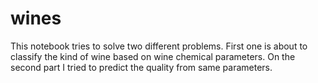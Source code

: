 # wines
This notebook tries to solve two different problems. First one is about to classify the kind of wine based on wine chemical parameters. On the second part I tried to predict the quality from same parameters.
